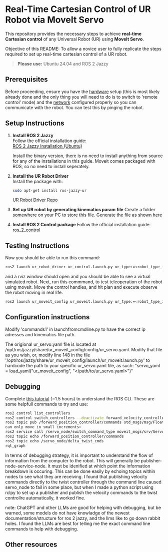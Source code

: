 # Real-Time Cartesian Control of UR Robot via MoveIt Servo

This repository provides the necessary steps to achieve **real-time Cartesian control** of any Universal Robot (UR) using **MoveIt Servo**.

Objective of this README: To allow a novice user to fully replicate the steps required to set up real-time cartesian control of a UR robot.

> **Please use:** Ubuntu 24.04 and ROS 2 Jazzy


## Prerequisites

Before proceeding, ensure you have the [hardware](https://docs.universal-robots.com/Universal_Robots_ROS2_Documentation/doc/ur_client_library/doc/setup/robot_setup.html#robot-setup) setup (this is most likely already done and the only thing you will need to do is to switch to 'remote control' mode) and the [network](https://docs.universal-robots.com/Universal_Robots_ROS2_Documentation/doc/ur_client_library/doc/setup/network_setup.html#network-setup) configured properly so you can communicate with the robot. You can test this by pinging the robot.

## Setup Instructions

1. **Install ROS 2 Jazzy**  
   Follow the official installation guide:  
   [ROS 2 Jazzy Installation (Ubuntu)](https://docs.ros.org/en/jazzy/Installation/Ubuntu-Install-Debs.html)

   Install the binary version, there is no need to install anything from source for any of the installations in this guide. Moveit comes packaged with ROS, so no need to install seperately. 

3. **Install the UR Robot Driver**  
   Install the package with:
   ```bash
   sudo apt-get install ros-jazzy-ur
   ```
   [UR Robot Driver Repo](https://github.com/UniversalRobots/Universal_Robots_ROS2_Driver)

4. **Set up UR robot by generating kinematics param file**
   Create a folder somewhere on your PC to store this file. Generate the file as [shown here](https://docs.universal-robots.com/Universal_Robots_ROS2_Documentation/doc/ur_robot_driver/ur_robot_driver/doc/installation/robot_setup.html#extract-calibration-information)

5. **Install ROS 2 Control package**
    Follow the official installation guide:  
    [ros_2_control](https://control.ros.org/jazzy/doc/getting_started/getting_started.html)

## Testing Instructions

   Now you should be able to run this command:
   ```bash
   ros2 launch ur_robot_driver ur_control.launch.py ur_type:=<robot_type_ie_'ur16e'> robot_ip:=<robot_ip> kinematics_params_file:= <path_to_yaml_calibration_file> headless_mode:=True
   ```
   and a rviz window should open and you should be able to see a virtual simulated robot.
   Next, run this commmand, to test teleoperation of the robot using moveit. Move the control handles, and hit plan and execute observe the robot moving in real life. 
   ```bash
   ros2 launch ur_moveit_config ur_moveit.launch.py ur_type:=<robot_type_ie_'ur16e'> launch_rviz:=true launch_servo:=true
   ```
## Configuration instructions
   Modify 'commands1' in launchfromcmdline.py to have the correct ip adresses and kinematics file path.

   The origional ur_servo.yaml file is located at /opt/ros/jazzy/share/ur_moveit_config/config/ur_servo.yaml. Modify that file as you wish, or, modify line 148 in the file '/opt/ros/jazzy/share/ur_moveit_config/launch/ur_moveit.launch.py'    to hardcode the path to your specific ur_servo.yaml file, as such: "servo_yaml = load_yaml("ur_moveit_config", "</path/to/ur_servo.yaml>")"
## Debugging
   Complete [this tutorial](https://docs.ros.org/en/jazzy/Tutorials/Beginner-CLI-Tools.html) (~1.5 hours) to understand the ROS CLI.
   These are some helpfull commands to try and use:
   ```bash
   ros2 control list_controllers
   ros2 control switch_controllers --deactivate forward_velocity_controller --deactivate scaled_joint_trajectory_controller --activate forward_position_controller
   ros2 topic pub /forward_position_controller/commands std_msgs/msg/Float64MultiArray "data: [1.27, -1.56, 1.6, -1.57, -1.59, 1.7]" <replace data with coordinates that are the same as those shown on the TP, forward position controller
   can only move in small increments>
   ros2 service call /servo_node/switch_command_type moveit_msgs/srv/ServoCommandType "{command_type: 1}"
   ros2 topic echo /forward_position_controller/commands
   ros2 topic echo /servo_node/delta_twist_cmds
   rqt_graph
   ```
   In terms of debugging strategy, it is important to understand the flow of information from the computer to the robot. This will generally be publisher-node-service-node. It must be idenified at which point the information breakdown is      occuring. This can be done easily by echoing topics within nodes to see what they are receiving.
   I found that publishing velocity commands directly to the twist controller through the command line caused servo_node to fail in some place, but when I made a python script using rclpy to set up a publisher and publish the velocity        commands to the twist controllre automatically, it worked fine. 

   note: ChatGPT and other LLMs are good for helping with debugging, but be warned, some models do not have knowladge of the newest documentation/structure for ros 2 jazzy, and the llms like to go down rabbit holes. I found the LLMs are      best for telling me the exact command line commands to help with debugging. 
   ## Other resources


